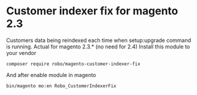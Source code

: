 # Customer indexer fix for magento 2.3

Customers data being reindexed each time when setup:upgrade command is running. Actual for magento 2.3.* (no need for 2.4) 
Install this module to your vendor

`composer require robo/magento-customer-indexer-fix`

And after enable module in magento

`bin/magento mo:en Robo_CustomerIndexerFix`


